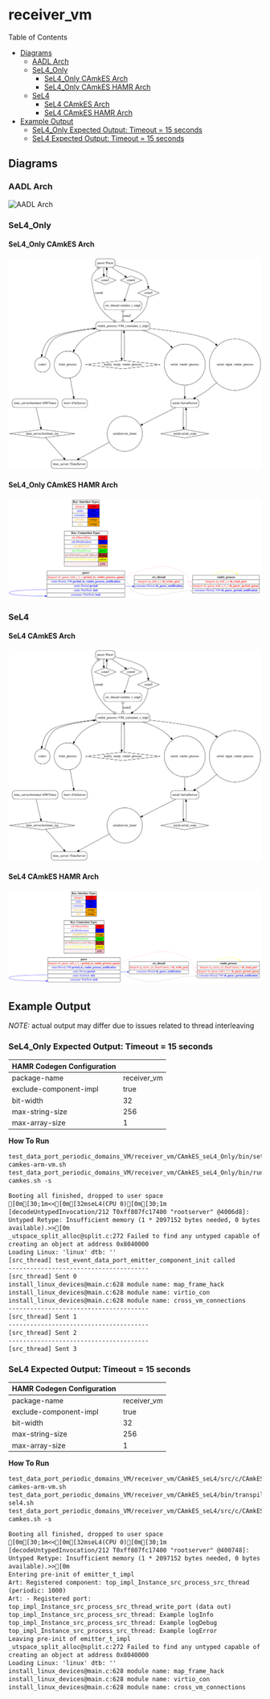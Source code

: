 # receiver_vm

 Table of Contents
  * [Diagrams](#diagrams)
    * [AADL Arch](#aadl-arch)
    * [SeL4_Only](#sel4only)
      * [SeL4_Only CAmkES Arch](#sel4only-camkes-arch)
      * [SeL4_Only CAmkES HAMR Arch](#sel4only-camkes-hamr-arch)
    * [SeL4](#sel4)
      * [SeL4 CAmkES Arch](#sel4-camkes-arch)
      * [SeL4 CAmkES HAMR Arch](#sel4-camkes-hamr-arch)
  * [Example Output](#example-output)
    * [SeL4_Only Expected Output: Timeout = 15 seconds](#sel4only-expected-output-timeout--15-seconds)
    * [SeL4 Expected Output: Timeout = 15 seconds](#sel4-expected-output-timeout--15-seconds)

## Diagrams
### AADL Arch
![AADL Arch](diagrams/aadl-arch.png)

### SeL4_Only
#### SeL4_Only CAmkES Arch
![SeL4_Only CAmkES Arch](diagrams/CAmkES-arch-SeL4_Only.svg)

#### SeL4_Only CAmkES HAMR Arch
![SeL4_Only CAmkES HAMR Arch](diagrams/CAmkES-HAMR-arch-SeL4_Only.svg)

### SeL4
#### SeL4 CAmkES Arch
![SeL4 CAmkES Arch](diagrams/CAmkES-arch-SeL4.svg)

#### SeL4 CAmkES HAMR Arch
![SeL4 CAmkES HAMR Arch](diagrams/CAmkES-HAMR-arch-SeL4.svg)

## Example Output
*NOTE:* actual output may differ due to issues related to thread interleaving
### SeL4_Only Expected Output: Timeout = 15 seconds

  |HAMR Codegen Configuration| |
  |--|--|
  | package-name | receiver_vm |
  | exclude-component-impl | true |
  | bit-width | 32 |
  | max-string-size | 256 |
  | max-array-size | 1 |


  **How To Run**
  ```
  test_data_port_periodic_domains_VM/receiver_vm/CAmkES_seL4_Only/bin/setup-camkes-arm-vm.sh
  test_data_port_periodic_domains_VM/receiver_vm/CAmkES_seL4_Only/bin/run-camkes.sh -s
  ```

  ```
  Booting all finished, dropped to user space
  [0m[30;1m<<[0m[32mseL4(CPU 0)[0m[30;1m [decodeUntypedInvocation/212 T0xff807fc17400 "rootserver" @4006d8]: Untyped Retype: Insufficient memory (1 * 2097152 bytes needed, 0 bytes available).>>[0m
  _utspace_split_alloc@split.c:272 Failed to find any untyped capable of creating an object at address 0x8040000
  Loading Linux: 'linux' dtb: ''
  [src_thread] test_event_data_port_emitter_component_init called
  ---------------------------------------
  [src_thread] Sent 0
  install_linux_devices@main.c:628 module name: map_frame_hack
  install_linux_devices@main.c:628 module name: virtio_con
  install_linux_devices@main.c:628 module name: cross_vm_connections
  ---------------------------------------
  [src_thread] Sent 1
  ---------------------------------------
  [src_thread] Sent 2
  ---------------------------------------
  [src_thread] Sent 3

  ```

### SeL4 Expected Output: Timeout = 15 seconds

  |HAMR Codegen Configuration| |
  |--|--|
  | package-name | receiver_vm |
  | exclude-component-impl | true |
  | bit-width | 32 |
  | max-string-size | 256 |
  | max-array-size | 1 |


  **How To Run**
  ```
  test_data_port_periodic_domains_VM/receiver_vm/CAmkES_seL4/src/c/CAmkES_seL4/bin/setup-camkes-arm-vm.sh
  test_data_port_periodic_domains_VM/receiver_vm/CAmkES_seL4/bin/transpile-sel4.sh
  test_data_port_periodic_domains_VM/receiver_vm/CAmkES_seL4/src/c/CAmkES_seL4/bin/run-camkes.sh -s
  ```

  ```
  Booting all finished, dropped to user space
  [0m[30;1m<<[0m[32mseL4(CPU 0)[0m[30;1m [decodeUntypedInvocation/212 T0xff807fc17400 "rootserver" @400748]: Untyped Retype: Insufficient memory (1 * 2097152 bytes needed, 0 bytes available).>>[0m
  Entering pre-init of emitter_t_impl
  Art: Registered component: top_impl_Instance_src_process_src_thread (periodic: 1000)
  Art: - Registered port: top_impl_Instance_src_process_src_thread_write_port (data out)
  top_impl_Instance_src_process_src_thread: Example logInfo
  top_impl_Instance_src_process_src_thread: Example logDebug
  top_impl_Instance_src_process_src_thread: Example logError
  Leaving pre-init of emitter_t_impl
  _utspace_split_alloc@split.c:272 Failed to find any untyped capable of creating an object at address 0x8040000
  Loading Linux: 'linux' dtb: ''
  install_linux_devices@main.c:628 module name: map_frame_hack
  install_linux_devices@main.c:628 module name: virtio_con
  install_linux_devices@main.c:628 module name: cross_vm_connections

  ```